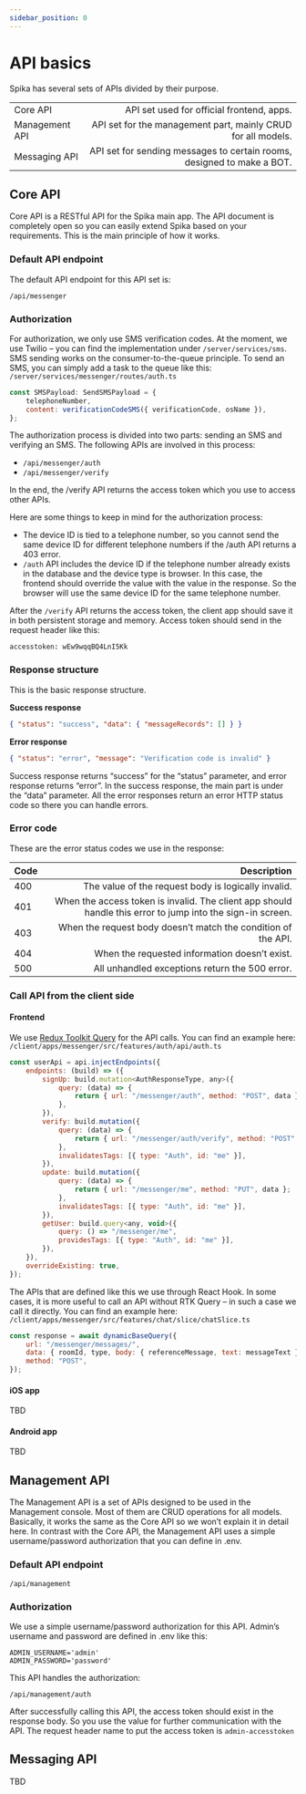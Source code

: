 ```yaml
---
sidebar_position: 0
---
```


# API basics

Spika has several sets of APIs divided by their purpose.

|                |                                                                        |
| -------------- | ---------------------------------------------------------------------: |
| Core API       |                              API set used for official frontend, apps. |
| Management API |           API set for the management part, mainly CRUD for all models. |
| Messaging API  | API set for sending messages to certain rooms, designed to make a BOT. |

## Core API

Core API is a RESTful API for the Spika main app. The API document is completely open so you can easily extend Spika based on your requirements. This is the main principle of how it works.

### Default API endpoint

The default API endpoint for this API set is:

```
/api/messenger
```

### Authorization

For authorization, we only use SMS verification codes. At the moment, we use Twilio – you can find the implementation under `/server/services/sms`. SMS sending works on the consumer-to-the-queue principle. To send an SMS, you can simply add a task to the queue like this: `/server/services/messenger/routes/auth.ts`

```js
const SMSPayload: SendSMSPayload = {
    telephoneNumber,
    content: verificationCodeSMS({ verificationCode, osName }),
};
```

The authorization process is divided into two parts: sending an SMS and verifying an SMS. The following APIs are involved in this process:

-   `/api/messenger/auth`
-   `/api/messenger/verify`

In the end, the /verify API returns the access token which you use to access other APIs.

Here are some things to keep in mind for the authorization process:

-   The device ID is tied to a telephone number, so you cannot send the same device ID for different telephone numbers if the /auth API returns a 403 error.
-   `/auth` API includes the device ID if the telephone number already exists in the database and the device type is browser. In this case, the frontend should override the value with the value in the response. So the browser will use the same device ID for the same telephone number.

After the `/verify` API returns the access token, the client app should save it in both persistent storage and memory. Access token should send in the request header like this:

```
accesstoken: wEw9wqqBQ4LnI5Kk
```

### Response structure

This is the basic response structure.

**Success response**

```json
{ "status": "success", "data": { "messageRecords": [] } }
```

**Error response**

```json
{ "status": "error", "message": "Verification code is invalid" }
```

Success response returns “success” for the “status” parameter, and error response returns “error”. In the success response, the main part is under the “data” parameter. All the error responses return an error HTTP status code so there you can handle errors.

### Error code

These are the error status codes we use in the response:

| Code |                                                                                                Description |
| ---- | ---------------------------------------------------------------------------------------------------------: |
| 400  |                                                        The value of the request body is logically invalid. |
| 401  | When the access token is invalid. The client app should handle this error to jump into the sign-in screen. |
| 403  |                                              When the request body doesn’t match the condition of the API. |
| 404  |                                                              When the requested information doesn’t exist. |
| 500  |                                                             All unhandled exceptions return the 500 error. |

### Call API from the client side

#### Frontend

We use [Redux Toolkit Query](https://redux-toolkit.js.org/rtk-query/overview) for the API calls. You can find an example here: `/client/apps/messenger/src/features/auth/api/auth.ts`

```js
const userApi = api.injectEndpoints({
    endpoints: (build) => ({
        signUp: build.mutation<AuthResponseType, any>({
            query: (data) => {
                return { url: "/messenger/auth", method: "POST", data };
            },
        }),
        verify: build.mutation({
            query: (data) => {
                return { url: "/messenger/auth/verify", method: "POST", data };
            },
            invalidatesTags: [{ type: "Auth", id: "me" }],
        }),
        update: build.mutation({
            query: (data) => {
                return { url: "/messenger/me", method: "PUT", data };
            },
            invalidatesTags: [{ type: "Auth", id: "me" }],
        }),
        getUser: build.query<any, void>({
            query: () => "/messenger/me",
            providesTags: [{ type: "Auth", id: "me" }],
        }),
    }),
    overrideExisting: true,
});
```

The APIs that are defined like this we use through React Hook. In some cases, it is more useful to call an API without RTK Query – in such a case we call it directly. You can find an example here: `/client/apps/messenger/src/features/chat/slice/chatSlice.ts`

```js
const response = await dynamicBaseQuery({
    url: "/messenger/messages/",
    data: { roomId, type, body: { referenceMessage, text: messageText }, replyId: 558 },
    method: "POST",
});
```

#### iOS app

TBD

#### Android app

TBD

## Management API

The Management API is a set of APIs designed to be used in the Management console. Most of them are CRUD operations for all models. Basically, it works the same as the Core API so we won’t explain it in detail here. In contrast with the Core API, the Management API uses a simple username/password authorization that you can define in .env.

### Default API endpoint

`/api/management`

### Authorization

We use a simple username/password authorization for this API. Admin’s username and password are defined in .env like this:

```env
ADMIN_USERNAME='admin'
ADMIN_PASSWORD='password'
```

This API handles the authorization:

`/api/management/auth`

After successfully calling this API, the access token should exist in the response body. So you use the value for further communication with the API. The request header name to put the access token is `admin-accesstoken`

## Messaging API

TBD
